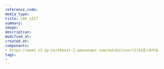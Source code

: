 ```yaml
---
reference_code:
media_type:
title: LHS_1217
summary:
image:
description:
modified_at:
created_at:
components:
- https://wwm3.s3.ap-northeast-2.amazonaws.com/exhibition/(1)b1층/쇄석길/LHS_1217.jpg
tags:
-
---
```

